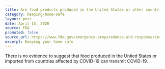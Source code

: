 ```yaml
---
title: Are food products produced in the United States or other countries affected by COVID-19 a risk for the spread of COVID-19?
category: keeping-home-safe
layout: post
date: April 15, 2020
source: FDA
promoted: false
source_url: https://www.fda.gov/emergency-preparedness-and-response/coronavirus-disease-2019-covid-19/coronavirus-disease-2019-covid-19-frequently-asked-questions
excerpt: Keeping your home safe
---
```


There is no evidence to suggest that food produced in the United States or imported from countries affected by COVID-19 can transmit COVID-19.